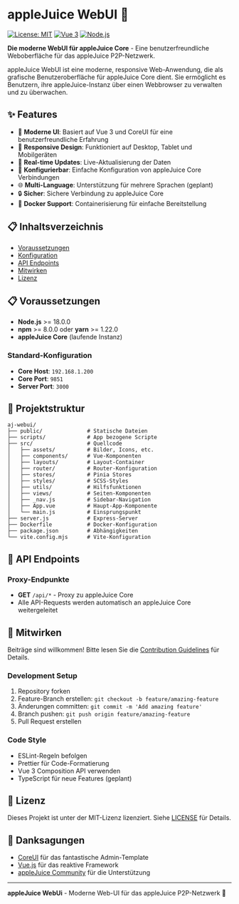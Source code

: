 # appleJuice WebUI 🍎

[![License: MIT](https://img.shields.io/badge/License-MIT-yellow.svg?style=flat-square)](https://opensource.org/licenses/MIT)
[![Vue 3](https://img.shields.io/badge/Vue-3-brightgreen.svg?style=flat-square)](https://vuejs.org/)
[![Node.js](https://img.shields.io/badge/Node.js-18+-green.svg?style=flat-square)](https://nodejs.org/)

**Die moderne WebUI für appleJuice Core** - Eine benutzerfreundliche Weboberfläche für das appleJuice P2P-Netzwerk.

appleJuice WebUI ist eine moderne, responsive Web-Anwendung, die als grafische Benutzeroberfläche für appleJuice Core dient. Sie ermöglicht es Benutzern, ihre appleJuice-Instanz über einen Webbrowser zu verwalten und zu überwachen.

## ✨ Features

- 🎨 **Moderne UI**: Basiert auf Vue 3 und CoreUI für eine benutzerfreundliche Erfahrung
- 📱 **Responsive Design**: Funktioniert auf Desktop, Tablet und Mobilgeräten
- 🔄 **Real-time Updates**: Live-Aktualisierung der Daten
- 🔧 **Konfigurierbar**: Einfache Konfiguration von appleJuice Core Verbindungen
- 🌐 **Multi-Language**: Unterstützung für mehrere Sprachen (geplant)
- 🔒 **Sicher**: Sichere Verbindung zu appleJuice Core
- 🐳 **Docker Support**: Containerisierung für einfache Bereitstellung

## 📋 Inhaltsverzeichnis

* [Voraussetzungen](#voraussetzungen)
* [Konfiguration](#konfiguration)
* [API Endpoints](#api-endpoints)
* [Mitwirken](#mitwirken)
* [Lizenz](#lizenz)

## 📋 Voraussetzungen

- **Node.js** >= 18.0.0
- **npm** >= 8.0.0 oder **yarn** >= 1.22.0
- **appleJuice Core** (laufende Instanz)

### Standard-Konfiguration

- **Core Host**: `192.168.1.200`
- **Core Port**: `9851`
- **Server Port**: `3000`

## 📁 Projektstruktur

```
aj-webui/
├── public/              # Statische Dateien
├── scripts/             # App bezogene Scripte
├── src/                 # Quellcode
│   ├── assets/          # Bilder, Icons, etc.
│   ├── components/      # Vue-Komponenten
│   ├── layouts/         # Layout-Container
│   ├── router/          # Router-Konfiguration
│   ├── stores/          # Pinia Stores
│   ├── styles/          # SCSS-Styles
│   ├── utils/           # Hilfsfunktionen
│   ├── views/           # Seiten-Komponenten
│   ├── _nav.js          # Sidebar-Navigation
│   ├── App.vue          # Haupt-App-Komponente
│   └── main.js          # Einsprungspunkt
├── server.js            # Express-Server
├── Dockerfile           # Docker-Konfiguration
├── package.json         # Abhängigkeiten
└── vite.config.mjs      # Vite-Konfiguration
```

## 🔌 API Endpoints

### Proxy-Endpunkte

- **GET** `/api/*` - Proxy zu appleJuice Core
- Alle API-Requests werden automatisch an appleJuice Core weitergeleitet

## 🤝 Mitwirken

Beiträge sind willkommen! Bitte lesen Sie die [Contribution Guidelines](CONTRIBUTING.md) für Details.

### Development Setup

1. Repository forken
2. Feature-Branch erstellen: `git checkout -b feature/amazing-feature`
3. Änderungen committen: `git commit -m 'Add amazing feature'`
4. Branch pushen: `git push origin feature/amazing-feature`
5. Pull Request erstellen

### Code Style

- ESLint-Regeln befolgen
- Prettier für Code-Formatierung
- Vue 3 Composition API verwenden
- TypeScript für neue Features (geplant)

## 📄 Lizenz

Dieses Projekt ist unter der MIT-Lizenz lizenziert. Siehe [LICENSE](LICENSE) für Details.

## 🙏 Danksagungen

- [CoreUI](https://coreui.io/) für das fantastische Admin-Template
- [Vue.js](https://vuejs.org/) für das reaktive Framework
- [appleJuice Community](https://applejuicenet.de/) für die Unterstützung

---

**appleJuice WebUi** - Moderne Web-UI für das appleJuice P2P-Netzwerk 🍎
